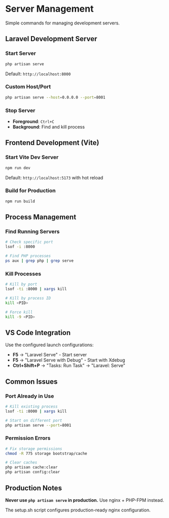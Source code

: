 # Server Management

Simple commands for managing development servers.

## Laravel Development Server

### Start Server
```bash
php artisan serve
```

Default: `http://localhost:8000`

### Custom Host/Port
```bash
php artisan serve --host=0.0.0.0 --port=8001
```

### Stop Server
- **Foreground**: `Ctrl+C`
- **Background**: Find and kill process

## Frontend Development (Vite)

### Start Vite Dev Server
```bash
npm run dev
```

Default: `http://localhost:5173` with hot reload

### Build for Production
```bash
npm run build
```

## Process Management

### Find Running Servers
```bash
# Check specific port
lsof -i :8000

# Find PHP processes
ps aux | grep php | grep serve
```

### Kill Processes
```bash
# Kill by port
lsof -ti :8000 | xargs kill

# Kill by process ID
kill <PID>

# Force kill
kill -9 <PID>
```

## VS Code Integration

Use the configured launch configurations:
- **F5** → "Laravel Serve" - Start server
- **F5** → "Laravel Serve with Debug" - Start with Xdebug
- **Ctrl+Shift+P** → "Tasks: Run Task" → "Laravel: Serve"

## Common Issues

### Port Already in Use
```bash
# Kill existing process
lsof -ti :8000 | xargs kill

# Start on different port
php artisan serve --port=8001
```

### Permission Errors
```bash
# Fix storage permissions
chmod -R 775 storage bootstrap/cache

# Clear caches
php artisan cache:clear
php artisan config:clear
```

## Production Notes

**Never use `php artisan serve` in production.** Use nginx + PHP-FPM instead.

The setup.sh script configures production-ready nginx configuration.